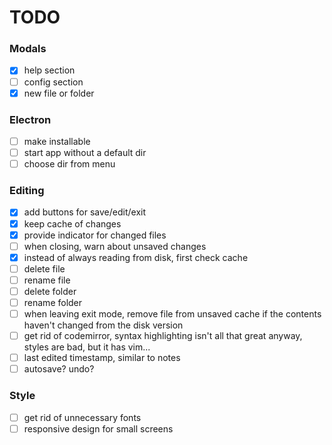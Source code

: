# TODO

### Modals
- [X] help section
- [ ] config section
- [X] new file or folder

### Electron
- [ ] make installable
- [ ] start app without a default dir
- [ ] choose dir from menu

### Editing
- [X] add buttons for save/edit/exit
- [X] keep cache of changes
- [X] provide indicator for changed files
- [ ] when closing, warn about unsaved changes
- [X] instead of always reading from disk, first check cache
- [ ] delete file
- [ ] rename file
- [ ] delete folder
- [ ] rename folder
- [ ] when leaving exit mode, remove file from unsaved cache if the contents haven't changed from the disk version
- [ ] get rid of codemirror, syntax highlighting isn't all that great anyway, styles are bad, but it has vim...
- [ ] last edited timestamp, similar to notes
- [ ] autosave? undo?

### Style
- [ ] get rid of unnecessary fonts
- [ ] responsive design for small screens
